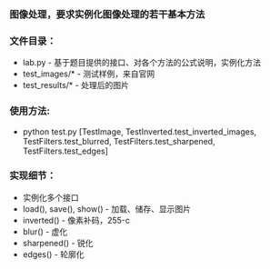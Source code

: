 ### 图像处理，要求实例化图像处理的若干基本方法

### 文件目录：
  * lab.py - 基于题目提供的接口、对各个方法的公式说明，实例化方法
  * test_images/* - 测试样例，来自官网
  * test_results/* - 处理后的图片

### 使用方法:
  * python test.py [TestImage, TestInverted.test_inverted_images, TestFilters.test_blurred, TestFilters.test_sharpened, TestFilters.test_edges]

### 实现细节：
  * 实例化多个接口
  * load(), save(), show() - 加载、储存、显示图片
  * inverted() - 像素补码，255-c
  * blur() - 虚化
  * sharpened() - 锐化
  * edges() - 轮廓化

